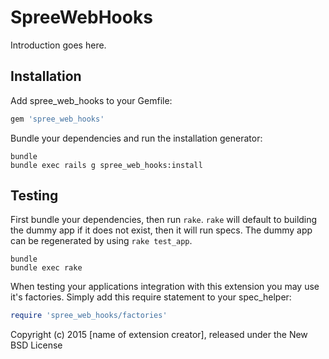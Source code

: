 SpreeWebHooks
=============

Introduction goes here.

Installation
------------

Add spree_web_hooks to your Gemfile:

```ruby
gem 'spree_web_hooks'
```

Bundle your dependencies and run the installation generator:

```shell
bundle
bundle exec rails g spree_web_hooks:install
```

Testing
-------

First bundle your dependencies, then run `rake`. `rake` will default to building the dummy app if it does not exist, then it will run specs. The dummy app can be regenerated by using `rake test_app`.

```shell
bundle
bundle exec rake
```

When testing your applications integration with this extension you may use it's factories.
Simply add this require statement to your spec_helper:

```ruby
require 'spree_web_hooks/factories'
```

Copyright (c) 2015 [name of extension creator], released under the New BSD License
